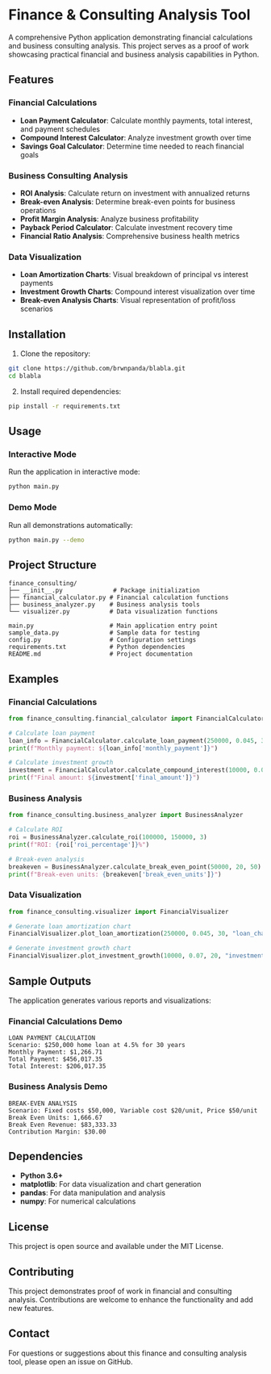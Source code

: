 # Finance & Consulting Analysis Tool

A comprehensive Python application demonstrating financial calculations and business consulting analysis. This project serves as a proof of work showcasing practical financial and business analysis capabilities in Python.

## Features

### Financial Calculations
- **Loan Payment Calculator**: Calculate monthly payments, total interest, and payment schedules
- **Compound Interest Calculator**: Analyze investment growth over time
- **Savings Goal Calculator**: Determine time needed to reach financial goals

### Business Consulting Analysis
- **ROI Analysis**: Calculate return on investment with annualized returns
- **Break-even Analysis**: Determine break-even points for business operations
- **Profit Margin Analysis**: Analyze business profitability
- **Payback Period Calculator**: Calculate investment recovery time
- **Financial Ratio Analysis**: Comprehensive business health metrics

### Data Visualization
- **Loan Amortization Charts**: Visual breakdown of principal vs interest payments
- **Investment Growth Charts**: Compound interest visualization over time
- **Break-even Analysis Charts**: Visual representation of profit/loss scenarios

## Installation

1. Clone the repository:
```bash
git clone https://github.com/brwnpanda/blabla.git
cd blabla
```

2. Install required dependencies:
```bash
pip install -r requirements.txt
```

## Usage

### Interactive Mode
Run the application in interactive mode:
```bash
python main.py
```

### Demo Mode
Run all demonstrations automatically:
```bash
python main.py --demo
```

## Project Structure

```
finance_consulting/
├── __init__.py              # Package initialization
├── financial_calculator.py # Financial calculation functions
├── business_analyzer.py    # Business analysis tools
└── visualizer.py           # Data visualization functions

main.py                     # Main application entry point
sample_data.py              # Sample data for testing
config.py                   # Configuration settings
requirements.txt            # Python dependencies
README.md                   # Project documentation
```

## Examples

### Financial Calculations

```python
from finance_consulting.financial_calculator import FinancialCalculator

# Calculate loan payment
loan_info = FinancialCalculator.calculate_loan_payment(250000, 0.045, 30)
print(f"Monthly payment: ${loan_info['monthly_payment']}")

# Calculate investment growth
investment = FinancialCalculator.calculate_compound_interest(10000, 0.07, 20)
print(f"Final amount: ${investment['final_amount']}")
```

### Business Analysis

```python
from finance_consulting.business_analyzer import BusinessAnalyzer

# Calculate ROI
roi = BusinessAnalyzer.calculate_roi(100000, 150000, 3)
print(f"ROI: {roi['roi_percentage']}%")

# Break-even analysis
breakeven = BusinessAnalyzer.calculate_break_even_point(50000, 20, 50)
print(f"Break-even units: {breakeven['break_even_units']}")
```

### Data Visualization

```python
from finance_consulting.visualizer import FinancialVisualizer

# Generate loan amortization chart
FinancialVisualizer.plot_loan_amortization(250000, 0.045, 30, "loan_chart.png")

# Generate investment growth chart
FinancialVisualizer.plot_investment_growth(10000, 0.07, 20, "investment_chart.png")
```

## Sample Outputs

The application generates various reports and visualizations:

### Financial Calculations Demo
```
LOAN PAYMENT CALCULATION
Scenario: $250,000 home loan at 4.5% for 30 years
Monthly Payment: $1,266.71
Total Payment: $456,017.35
Total Interest: $206,017.35
```

### Business Analysis Demo
```
BREAK-EVEN ANALYSIS
Scenario: Fixed costs $50,000, Variable cost $20/unit, Price $50/unit
Break Even Units: 1,666.67
Break Even Revenue: $83,333.33
Contribution Margin: $30.00
```

## Dependencies

- **Python 3.6+**
- **matplotlib**: For data visualization and chart generation
- **pandas**: For data manipulation and analysis
- **numpy**: For numerical calculations

## License

This project is open source and available under the MIT License.

## Contributing

This project demonstrates proof of work in financial and consulting analysis. Contributions are welcome to enhance the functionality and add new features.

## Contact

For questions or suggestions about this finance and consulting analysis tool, please open an issue on GitHub.